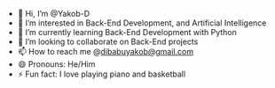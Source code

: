 - 👋 Hi, I’m @Yakob-D
- 👀 I’m interested in Back-End Development, and Artificial Intelligence
- 🌱 I’m currently learning Back-End Development with Python
- 💞️ I’m looking to collaborate on Back-End projects
- 📫 How to reach me @dibabuyakob@gmail.com
- 😄 Pronouns: He/Him
- ⚡ Fun fact: I love playing piano and basketball

<!---
Yakob-D/Yakob-D is a ✨ special ✨ repository because its `README.md` (this file) appears on your GitHub profile.
You can click the Preview link to take a look at your changes.
--->
